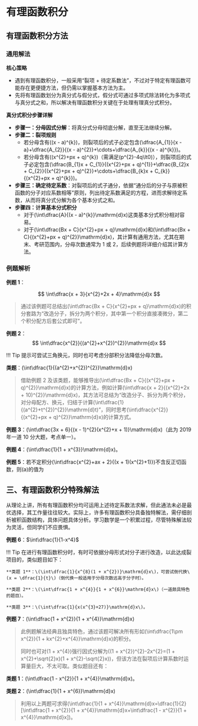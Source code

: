 # 有理函数积分

## 有理函数积分方法
### 通用解法
**核心策略**

- 遇到有理函数积分，一般采用“裂项 + 待定系数法”，不过对于特定有理函数可能存在更便捷方法，但仍需以掌握基本方法为主。
- 先将有理函数划分为真分式与假分式，假分式可通过多项式除法转化为多项式与真分式之和，所以解决有理函数积分关键在于处理有理真分式积分。

**真分式积分步骤详解**

- **步骤一：分母因式分解**：将真分式分母彻底分解，直至无法继续分解。
- **步骤二：裂项规则**
    + 若分母含有\((x - a)^{k}\)，则裂项后的式子必定包含\(\dfrac{A_{1}}{x - a}+\dfrac{A_{2}}{(x - a)^{2}}+\cdots+\dfrac{A_{k}}{(x - a)^{k}}\)。
    + 若分母含有\((x^{2}+px + q)^{k}\)（需满足\(p^{2}-4q\lt0\)），则裂项后的式子必定包含\(\dfrac{B_{1}x + C_{1}}{(x^{2}+px + q)^{1}}+\dfrac{B_{2}x + C_{2}}{(x^{2}+px + q)^{2}}+\cdots+\dfrac{B_{k}x + C_{k}}{(x^{2}+px + q)^{k}}\)。
- **步骤三：确定待定系数**：对裂项后的式子通分，依据“通分后的分子与原被积函数的分子对应系数相等”原则，列出待定系数满足的方程，进而求解待定系数，从而将真分式分解为各个基本分式之和。
- **步骤四：计算基本分式积分**
  - 对于\(\int\dfrac{A}{(x - a)^{k}}\mathrm{d}x\)这类基本分式积分相对容易。
  - 对于\(\int\dfrac{Bx + C}{x^{2}+px + q}\mathrm{d}x\)和\(\int\dfrac{Bx + C}{(x^{2}+px + q)^{2}}\mathrm{d}x\)，其计算有通用方法，尤其在期末、考研范围内，分母次数通常为 1 或 2，后续例题将详细介绍其计算方法。

### 例题解析
**例题 1**：

$$
  \int\dfrac{x + 3}{x^{2}+2x + 4}\mathrm{d}x
$$

> 通过该例题可总结出\(\int\dfrac{Bx + C}{x^{2}+px + q}\mathrm{d}x\)的积分套路为“改造分子，拆分为两个积分，其中第一个积分直接凑微分，第二个积分配方后套公式即可”。

**例题 2**：
$$
\int\dfrac{x^{2}}{(a^{2}+x^{2})^{2}}\mathrm{d}x
$$

!!! Tip
    提示可尝试三角换元，同时也可考虑分部积分法降低分母次数。

**类题**：\(\int\dfrac{1}{(a^{2}+x^{2})^{2}}\mathrm{d}x\)

> 借助例题 2 及该类题，能够推导出\(\int\dfrac{Bx + C}{(x^{2}+px + q)^{2}}\mathrm{d}x\)的计算方法，例如计算\(\int\dfrac{x + 2}{(x^{2}+2x + 10)^{2}}\mathrm{d}x\)，其方法可总结为“改造分子、拆分为两个积分，对分母配方、换元，归结于计算\(\int\dfrac{1}{(a^{2}+t^{2})^{2}}\mathrm{d}t\)”，同时思考\(\int\dfrac{x^{2}}{(x^{2}+px + q)^{2}}\mathrm{d}x\)的计算方式。


**例题 3**：\(\int\dfrac{3x + 6}{(x - 1)^{2}(x^{2}+x + 1)}\mathrm{d}x\)（此为 2019 年一道 10 分大题，考点单一）。

**例题 4**：\(\int\dfrac{1}{1 + x^{3}}\mathrm{d}x\)。

**例题 5**：若不定积分\(\int\dfrac{x^{2}+ax + 2}{(x + 1)(x^{2}+1)}\)不含反正切函数，则\(a\)的值为

## 三、有理函数积分特殊解法
从理论上讲，所有有理函数积分均可运用上述待定系数法求解，但此通法未必是最优选择，其工作量往往较大。实际上，许多有理函数积分具备独特解法，需仔细剖析被积函数结构，具体问题具体分析。学习数学是一个积累过程，尽管特殊解法较为灵活，但同学们不应畏惧。

**例题 6**：$\int\dfrac{1}{1-x^4}$

!!! Tip
    在进行有理函数积分时，有时可依据分母形式对分子进行改造，以此达成裂项目的，类似题目如下：
    
    **类题 1**：\(\int\dfrac{1}{x^{8}(1 + x^{2})}\mathrm{d}x\)，可尝试倒代换\(x = \dfrac{1}{t}\)（倒代换一般适用于分母次数远高于分子时）。
    
    **类题 2**：\(\int\dfrac{1 + x^{4}}{1 + x^{6}}\mathrm{d}x\)（一道颇具特色的题目）。
    
    **类题 3**：\(\int\dfrac{1}{x(x^{3}+27)}\mathrm{d}x\)。


**例题 7**：\(\int\dfrac{1 + x^{2}}{1 + x^{4}}\mathrm{d}x\)

> 此例题解法经典且独具特色，通过该题可解决所有形如\(\int\dfrac{1\pm x^{2}}{1 + kx^{2}+x^{4}}\mathrm{d}x\)的积分。
> 
> 同时也可对\(1 + x^{4}\)强行因式分解为\((1 + x^{2})^{2}-2x^{2}=(1 + x^{2}+\sqrt{2}x)(1 + x^{2}-\sqrt{2}x)\)，但该方法在裂项后计算系数时运算量巨大，不太可取。类似题目还有：

**类题 1**：\(\int\dfrac{1 - x^{2}}{1 + x^{4}}\mathrm{d}x\)。

**类题 2**：\(\int\dfrac{1}{1 + x^{6}}\mathrm{d}x\)

> 利用以上两题可求得\(\int\dfrac{1}{1 + x^{4}}\mathrm{d}x=\dfrac{1}{2}[\int\dfrac{1 + x^{2}}{1 + x^{4}}\mathrm{d}x+\int\dfrac{1 - x^{2}}{1 + x^{4}}\mathrm{d}x]\)。

